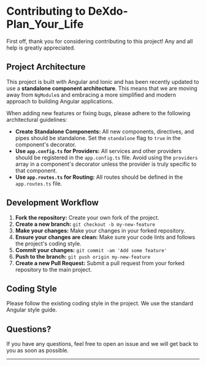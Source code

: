 # Contributing to DeXdo-Plan_Your_Life

First off, thank you for considering contributing to this project! Any and all help is greatly appreciated.

## Project Architecture

This project is built with Angular and Ionic and has been recently updated to use a **standalone component architecture**. This means that we are moving away from `NgModule`s and embracing a more simplified and modern approach to building Angular applications.

When adding new features or fixing bugs, please adhere to the following architectural guidelines:

*   **Create Standalone Components:** All new components, directives, and pipes should be standalone. Set the `standalone` flag to `true` in the component's decorator.
*   **Use `app.config.ts` for Providers:** All services and other providers should be registered in the `app.config.ts` file. Avoid using the `providers` array in a component's decorator unless the provider is truly specific to that component.
*   **Use `app.routes.ts` for Routing:** All routes should be defined in the `app.routes.ts` file.

## Development Workflow

1.  **Fork the repository:** Create your own fork of the project.
2.  **Create a new branch:** `git checkout -b my-new-feature`
3.  **Make your changes:** Make your changes in your forked repository.
4.  **Ensure your changes are clean:** Make sure your code lints and follows the project's coding style.
5.  **Commit your changes:** `git commit -am 'Add some feature'`
6.  **Push to the branch:** `git push origin my-new-feature`
7.  **Create a new Pull Request:** Submit a pull request from your forked repository to the main project.

## Coding Style

Please follow the existing coding style in the project. We use the standard Angular style guide.

## Questions?

If you have any questions, feel free to open an issue and we will get back to you as soon as possible.

---
